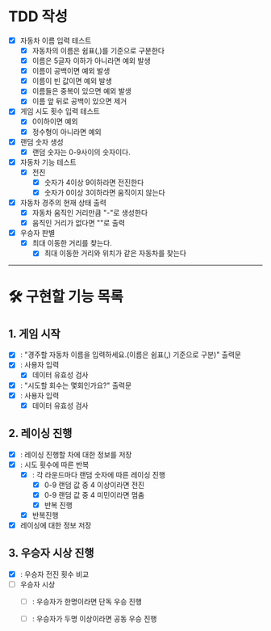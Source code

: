 # TDD 작성
- [x] 자동차 이름 입력 테스트
    - [x] 자동차의 이름은 쉼표(,)를 기준으로 구분한다
    - [x] 이름은 5글자 이하가 아니라면 예외 발생
    - [x] 이름이 공백이면 예외 발생
    - [x] 이름이 빈 값이면 예외 발생
    - [x] 이름들은 중복이 있으면 예외 발생
    - [x] 이름 앞 뒤로 공백이 있으면 제거
- [x] 게임 시도 횟수 입력 테스트
    - [x] 0이하이면 예외
    - [x] 정수형이 아니라면 예외
- [x] 랜덤 숫자 생성
    - [x] 랜덤 숫자는 0-9사이의 숫자이다.
- [x] 자동차 기능 테스트
    - [x] 전진
        - [x] 숫자가 4이상 9이하라면 전진한다
        - [x] 숫자가 0이상 3이하라면 움직이지 않는다
- [x] 자동차 경주의 현재 상태 출력
    - [x] 자동차 움직인 거리만큼 "-"로 생성한다
    - [x] 움직인 거리가 없다면 ""로 출력
- [x] 우승자 판별
    - [x] 최대 이동한 거리를 찾는다.
        - [x] 최대 이동한 거리와 위치가 같은 자동차를 찾는다

---
# 🛠️ 구현할 기능 목록
## 1. 게임 시작
- [x] : "경주할 자동차 이름을 입력하세요.(이름은 쉼표(,) 기준으로 구분)" 출력문
- [x] : 사용자 입력
    - [x] 데이터 유효성 검사
- [x] : "시도할 회수는 몇회인가요?" 출력문
- [x] : 사용자 입력
    -[x] 데이터 유효성 검사
## 2. 레이싱 진행
- [x] : 레이싱 진행할 차에 대한 정보를 저장
- [x] : 시도 횟수에 따른 반복
    - [x] : 각 라운드마다 랜덤 숫자에 따른 레이싱 진행
        - [x] 0-9 랜덤 값 중 4 이상이라면 전진
        - [x] 0-9 랜덤 값 중 4 미민이라면 멈춤
        - [x] 반복 진행
    - [x] 반복진행
- [x] 레이싱에 대한 정보 저장

## 3. 우승자 시상 진행
- [x] : 우승자 전진 횟수 비교
- [ ] 우승자 시상
    - [ ] : 우승자가 한명이라면 단독 우승 진행
    - [ ] : 우승자가 두명 이상이라면 공동 우승 진행

